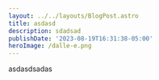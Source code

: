 ```yaml
---
layout: ../../layouts/BlogPost.astro
title: asdasd
description: sdadsad
publishDate: '2023-08-19T16:31:38-05:00'
heroImage: /dalle-e.png
---
```

asdasdsadas
